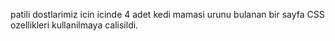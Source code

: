 patili dostlarimiz icin icinde 4 adet kedi mamasi urunu bulanan bir sayfa
CSS ozellikleri kullanilmaya calisildi.